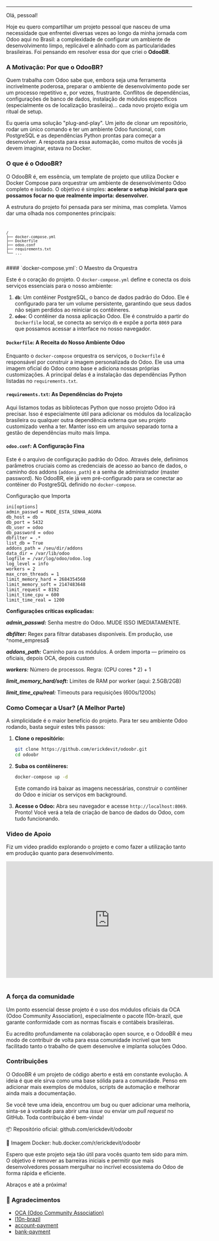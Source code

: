 
---

Olá, pessoal!

Hoje eu quero compartilhar um projeto pessoal que nasceu de uma necessidade que enfrentei diversas vezes ao longo da minha jornada com Odoo aqui no Brasil: a complexidade de configurar um ambiente de desenvolvimento limpo, replicável e alinhado com as particularidades brasileiras. Foi pensando em resolver essa dor que criei o **OdooBR**.

### A Motivação: Por que o OdooBR?

Quem trabalha com Odoo sabe que, embora seja uma ferramenta incrivelmente poderosa, preparar o ambiente de desenvolvimento pode ser um processo repetitivo e, por vezes, frustrante. Conflitos de dependências, configurações de banco de dados, instalação de módulos específicos (especialmente os de localização brasileira)... cada novo projeto exigia um ritual de setup.

Eu queria uma solução "plug-and-play". Um jeito de clonar um repositório, rodar um único comando e ter um ambiente Odoo funcional, com PostgreSQL e as dependências Python prontas para começar a desenvolver. A resposta para essa automação, como muitos de vocês já devem imaginar, estava no Docker.

### O que é o OdooBR?

O OdooBR é, em essência, um template de projeto que utiliza Docker e Docker Compose para orquestrar um ambiente de desenvolvimento Odoo completo e isolado. O objetivo é simples: **acelerar o setup inicial para que possamos focar no que realmente importa: desenvolver.**

A estrutura do projeto foi pensada para ser mínima, mas completa. Vamos dar uma olhada nos componentes principais:
<code>
```
/
├── docker-compose.yml
├── Dockerfile
├── odoo.conf
├── requirements.txt
└── ...
```
</code>
#### `docker-compose.yml`: O Maestro da Orquestra

Este é o coração do projeto. O `docker-compose.yml` define e conecta os dois serviços essenciais para o nosso ambiente:

1.  **`db`**: Um contêiner PostgreSQL, o banco de dados padrão do Odoo. Ele é configurado para ter um volume persistente, garantindo que seus dados não sejam perdidos ao reiniciar os contêineres.
2.  **`odoo`**: O contêiner da nossa aplicação Odoo. Ele é construído a partir do `Dockerfile` local, se conecta ao serviço `db` e expõe a porta `8069` para que possamos acessar a interface no nosso navegador.

#### `Dockerfile`: A Receita do Nosso Ambiente Odoo

Enquanto o `docker-compose` orquestra os serviços, o `Dockerfile` é responsável por construir a imagem personalizada do Odoo. Ele usa uma imagem oficial do Odoo como base e adiciona nossas próprias customizações. A principal delas é a instalação das dependências Python listadas no `requirements.txt`.

#### `requirements.txt`: As Dependências do Projeto

Aqui listamos todas as bibliotecas Python que nosso projeto Odoo irá precisar. Isso é especialmente útil para adicionar os módulos da localização brasileira ou qualquer outra dependência externa que seu projeto customizado venha a ter. Manter isso em um arquivo separado torna a gestão de dependências muito mais limpa.

#### `odoo.conf`: A Configuração Fina

Este é o arquivo de configuração padrão do Odoo. Através dele, definimos parâmetros cruciais como as credenciais de acesso ao banco de dados, o caminho dos addons (`addons_path`) e a senha de administrador (master password). No OdooBR, ele já vem pré-configurado para se conectar ao contêiner do PostgreSQL definido no `docker-compose`.

Configuração que Importa
```
ini[options]
admin_passwd = MUDE_ESTA_SENHA_AGORA
db_host = db
db_port = 5432
db_user = odoo
db_password = odoo
dbfilter = .*
list_db = True
addons_path = /seu/dir/addons
data_dir = /var/lib/odoo
logfile = /var/log/odoo/odoo.log
log_level = info
workers = 2
max_cron_threads = 1
limit_memory_hard = 2684354560
limit_memory_soft = 2147483648
limit_request = 8192
limit_time_cpu = 600
limit_time_real = 1200
```
**Configurações críticas explicadas:**

***admin_passwd:*** Senha mestre do Odoo. MUDE ISSO IMEDIATAMENTE.

***dbfilter:*** Regex para filtrar databases disponíveis. Em produção, use ^nome_empresa$

***addons_path:*** Caminho para os módulos. A ordem importa — primeiro os oficiais, depois OCA, depois custom

***workers:*** Número de processos. Regra: (CPU cores * 2) + 1

***limit_memory_hard/soft:*** Limites de RAM por worker (aqui: 2.5GB/2GB)

***limit_time_cpu/real:*** Timeouts para requisições (600s/1200s)

### Como Começar a Usar? (A Melhor Parte)

A simplicidade é o maior benefício do projeto. Para ter seu ambiente Odoo rodando, basta seguir estes três passos:

1.  **Clone o repositório:**
    ```bash
    git clone https://github.com/erickdevit/odoobr.git
    cd odoobr
    ```
2.  **Suba os contêineres:**
    ```bash
    docker-compose up -d
    ```
    Este comando irá baixar as imagens necessárias, construir o contêiner do Odoo e iniciar os serviços em background.

3.  **Acesse o Odoo:**
    Abra seu navegador e acesse `http://localhost:8069`. Pronto! Você verá a tela de criação de banco de dados do Odoo, com tudo funcionando.

### Video de Apoio

Fiz um video pradido explorando o projeto e como fazer a utilização tanto em produção quanto para desenvolvimento.
</br>
<iframe width="560" height="315" src="https://www.youtube.com/embed/RvB_0ip-ics?si=vr4BXm5u1DhYZrf9" title="YouTube video player" frameborder="0" allow="accelerometer; autoplay; clipboard-write; encrypted-media; gyroscope; picture-in-picture; web-share" referrerpolicy="strict-origin-when-cross-origin" allowfullscreen></iframe>
</br>
</br>

### A força da comunidade

Um ponto essencial desse projeto é o uso dos módulos oficiais da OCA (Odoo Community Association), especialmente o pacote l10n-brazil, que garante conformidade com as normas fiscais e contábeis brasileiras.

Eu acredito profundamente na colaboração open source, e o OdooBR é meu modo de contribuir de volta para essa comunidade incrível que tem facilitado tanto o trabalho de quem desenvolve e implanta soluções Odoo.

### Contribuições

O OdooBR é um projeto de código aberto e está em constante evolução. A ideia é que ele sirva como uma base sólida para a comunidade. Penso em adicionar mais exemplos de módulos, scripts de automação e melhorar ainda mais a documentação.

Se você teve uma ideia, encontrou um bug ou quer adicionar uma melhoria, sinta-se à vontade para abrir uma *issue* ou enviar um *pull request* no GitHub. Toda contribuição é bem-vinda!

📦 Repositório oficial: github.com/erickdevit/odoobr

🐋 Imagem Docker: hub.docker.com/r/erickdevit/odoobr

Espero que este projeto seja tão útil para vocês quanto tem sido para mim. O objetivo é remover as barreiras iniciais e permitir que mais desenvolvedores possam mergulhar no incrível ecossistema do Odoo de forma rápida e eficiente.

Abraços e até a próxima!

### 🙏 Agradecimentos

-   [OCA (Odoo Community Association)](https://odoo-community.org/)
-   [l10n-brazil](https://github.com/OCA/l10n-brazil)
-   [account-payment](https://github.com/OCA/account-payment)
-   [bank-payment](https://github.com/OCA/bank-payment)
